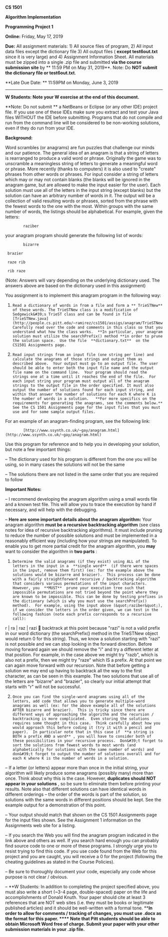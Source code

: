 **CS 1501**

**Algorithm Implementation**

**Programming Project 1**

**Online:**  Friday, May 17, 2019

**Due:**  All assignment materials: 1) All source files of program, 2) All input data files except the dictionary file 3) All output files ( **except test6out.txt**  since it is very large) and 4) Assignment Information Sheet.  All materials must be zipped into a single .zip file and submitted  **via the course submission site**  by ** 11:59 PM on May 31, 2019**. Note: Do  **NOT submit the dictionary file or test6out.txt**.

**Late Due Date: ** 11:59PM on Monday, June 3, 2019

** **

**W Students:  Note your W exercise at the end of this document.**

**Note: Do not submit ** a NetBeans or Eclipse (or any other IDE) project file.  If you use one of these IDEs make sure you extract and test your Java files WITHOUT the IDE before submitting.  Programs that do not compile and run from the command line will be considered to be non-working solutions, even if they do run from your IDE.

**Background:**

Word scrambles (or anagrams) are fun puzzles that challenge our minds and our patience.  The general idea of an anagram is that a string of letters is rearranged to produce a valid word or phrase.  Originally the game was to unscramble a meaningless string of letters to generate a meaningful word or phrase.  More recently (thanks to computers) it is also used to &quot;create&quot; phrases from other words or phrases.  For input consider a string of letters which may or may not contain blanks (the blanks will be ignored in the anagram game, but are allowed to make the input easier for the user).  Each solution must use all of the letters in the input string (except blanks) but the solution can have an arbitrary number of words in it. The output will be a collection of valid resulting words or phrases, sorted from the phrase with the fewest words to the one with the most. Within groups with the same number of words, the listings should be alphabetical.  For example, given the letters:

            raziber

your anagram program should generate the following list of words:

            bizarre

     brazier

     raze rib

     rib raze

(Note: Answers will vary depending on the underlying dictionary used.  The answers above are based on the dictionary used in this assignment)

You assignment is to implement this anagram program in the following way:

1)     Read a dictionary of words in from a file and form a ** TrieSTNew**  of these words. The TrieSTNew class is a modification of Sedgewick&#39;s TrieST class and can be found in file [TrieSTNew.java](http://people.cs.pitt.edu/~ramirez/cs1501/assigs/anagram/TrieSTNew.java).  Carefully read over the code and comments in this class so that you understand what how the class works.  **In particular, your anagram solution must utilize the searchPrefix() method **in order to prune the solution space.  Use the file  **dictionary.txt**  on the CS1501 Assignments page.

2)     Read input strings from an input file (one string per line) and calculate the anagrams of those strings and output them as described above.  Your output must go to an output file. The user should be able to enter both the input file name and the output file name on the command line.  Your program should read the strings one at a time until it reaches the end of the file.  For each input string your program must output all of the anagram strings to the output file in the order specified. It must also output the number of solutions found for each input string, and within that answer the number of solutions for each K where K is the number of words in a solution.   **For more specifics on the requirements for generating the anagrams, see the comments below.**   See the CS 1501 Assignments page for the input files that you must use and for some sample output files.

For an example of an anagram-finding program, see the following link:

            [http://www.ssynth.co.uk/~gay/anagram.html](http://www.ssynth.co.uk/~gay/anagram.html)

Use this program for reference and to help you in developing your solution, but note a few important things:

–      The dictionary used for his program is different from the one you will be using, so in many cases the solutions will not be the same

–      The solutions there are not listed in the same order that you are required to follow

**Important Notes:**

–      I recommend developing the anagram algorithm using a small words file and a known test file.  This will allow you to trace the execution by hand if necessary, and will help with the debugging.

–       **Here are some important details about the anagram algorithm:**  Your anagram algorithm  **must be a recursive backtracking algorithm**  (see class notes for idea of recursive backtracking algorithms).  It must include pruning to reduce the number of possible solutions and must be implemented in a reasonably efficient way (including how your strings are manipulated).  To enable you to get more partial credit for the anagram algorithm, you  **may**  want to consider the algorithm in  **two parts** :

1)     Determine the valid anagrams (if they exist) using ALL of the letters in the input in a  **single word**  (if there were spaces in the input, remove them first) (ex: for the example above the solutions would be bizarre and brazier).  This process can be done with a fairly straightforward recursive / backtracking algorithm that considers various permutations of the input characters.  However, you  **MUST**  prune your execution tree such that impossible permutations are not tried beyond the point where they are known to be impossible. This can be done by testing prefixes in the dictionary (which is why you must use the searchPrefix() method).  For example, using the input above (&quot;raziber&quot;), if we consider the letters in the order given, we can test in the following fashion (note each prefix corresponds to a recursive call):

r | ra | raz | razi  backtrack at this point because &quot;razi&quot; is not a valid prefix in our word dictionary (the searchPrefix() method in the TrieSTNew object would return 0 for this string).  Thus, we know a solution starting with &quot;razi&quot; is not possible and we can stop looking in the forward direction.  Before moving forward again we should remove the &quot;i&quot; and try a different letter at that position.  For example, in the case above we might try &quot;razb&quot;, which is also not a prefix, then we might try &quot;raze&quot; which IS a prefix.  At that point we can again move forward with our recursion.  Note that before getting a solution we may end up having to backtrack all the way to the first character, as can be seen in this example.  The two solutions that use all of the letters are &quot;bizarre&quot; and &quot;brazier&quot;, so clearly our initial attempt that starts with &quot;r&quot; will not be successful.

2)     Once you can find the single-word anagrams using all of the letters, add code that allows you to generate multiple-word anagrams as well (ex: for the above example all of the solutions AFTER bizarre and brazier).  This is tricky since there are different ways of approaching the algorithm and the recursion / backtracking is more complicated.  Even storing the solutions requires some thought in this case.  Think carefully about how you would approach this before coding it (try it with a pencil and paper).  In particular note that in this case if  **a string is BOTH a prefix AND a word** , you will have to consider both of these possibilities in your recursive process.  Don&#39;t forget to sort the solutions from fewest words to most words (and alphabetically for solutions with the same number of words) and don&#39;t forget to output the number of solutions overall and for each K where K is the number of words in a solution.

–      If a letter (or letters) appear more than once in the initial string, your algorithm will likely produce some anagrams (possibly many) more than once.  Think about why this is the case.  However,  **duplicates should NOT appear in your solutions** , so be sure to eliminate them before printing your results.  Note also that different solutions can have identical words in different orderings – the order of the words is part of the solution, so solutions with the same words in different positions should be kept.  See the example output for a demonstration of this point.

–      Your output should match that shown on the CS 1501 Assignments page for the input files shown.  See the Assignment 1 information on the Assignments web site for a listing.

–      If you search the Web you will find the anagram program indicated in the link above and others as well.  If you search hard enough you can probably find source code to one or more of these programs.  I strongly urge you to resist trying to find this code.  If you use code found from the Web for this project and you are caught, you will receive a 0 for the project (following the cheating guidelines as stated in the Course Policies).

–      Be sure to thoroughly document your code, especially any code whose purpose is not clear / obvious.

–      **W Students: In addition to completing the project specified above, you must also write a short (~3-4 page, double-spaced) paper on the life and accomplishments of Donald Knuth.  Your paper should cite at least 3 references that are NOT web sites (i.e. they must be books or legitimate published articles) and it should be well-written with a formal tone.  ****In order to allow for comments / tracking of changes, you must use .docx as the format for this paper. ****  Note that Pitt students should be able to obtain Microsoft Word free of charge.  Submit your paper with your other submission materials in your .zip file.**
